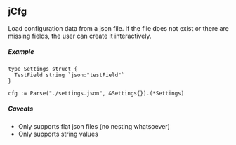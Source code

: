 jCfg
---

Load configuration data from a json file.
If the file does not exist or there are missing fields, the user can create it interactively.

##### Example
```
type Settings struct {
  TestField string `json:"testField"`
}

cfg := Parse("./settings.json", &Settings{}).(*Settings)
```

##### Caveats

* Only supports flat json files (no nesting whatsoever)
* Only supports string values
